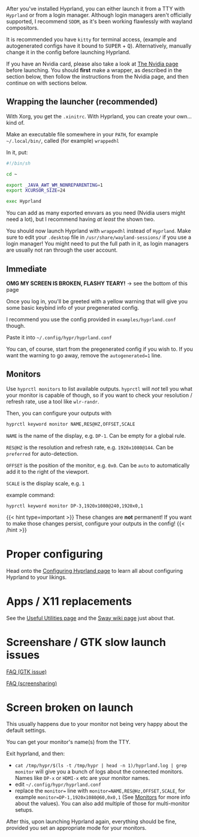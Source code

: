 After you've installed Hyprland, you can either launch it from a TTY with
`Hyprland` or from a login manager. Although login managers aren't officially
supported, I recommend `SDDM`, as it's been working flawlessly with wayland
compositors.

It is recommended you have `kitty` for terminal access, (example and
autogenerated configs have it bound to <kbd>SUPER</kbd> + <kbd>Q</kbd>).
Alternatively, manually change it in the config before launching Hyprland.

If you have an Nvidia card, please also take a look at
[The Nvidia page](../../Nvidia) before launching. You should **first** make a
wrapper, as described in the section below, then follow the instructions from
the Nvidia page, and then continue on with sections below.

## Wrapping the launcher (recommended)

With Xorg, you get the `.xinitrc`. With Hyprland, you can create your own...
kind of.

Make an executable file somewhere in your `PATH`, for example `~/.local/bin/`,
called (for example) `wrappedhl`

In it, put:

```bash
#!/bin/sh

cd ~

export _JAVA_AWT_WM_NONREPARENTING=1
export XCURSOR_SIZE=24

exec Hyprland
```

You can add as many exported envvars as you need (Nvidia users might need a
lot), but I recommend having *at least* the shown two.

You should now launch Hyprland with `wrappedhl` instead of `Hyprland`. Make sure
to edit your `.desktop` file in `/usr/share/wayland-sessions/` if you use a
login manager! You might need to put the full path in it, as login managers are
usually not ran through the user account.

## Immediate

**OMG MY SCREEN IS BROKEN, FLASHY TEARY!** -> see the bottom of this page

Once you log in, you'll be greeted with a yellow warning that will give you some
basic keybind info of your pregenerated config.

I recommend you use the config provided in `examples/hyprland.conf` though.

Paste it into `~/.config/hypr/hyprland.conf`

You can, of course, start from the pregenerated config if you wish to. If you
want the warning to go away, remove the `autogenerated=1` line.

## Monitors

Use `hyprctl monitors` to list available outputs. `hyprctl` will *not* tell you
what your monitor is capable of though, so if you want to check your resolution / refresh rate,
use a tool like `wlr-randr`.

Then, you can configure your outputs with

```bash
hyprctl keyword monitor NAME,RES@HZ,OFFSET,SCALE
```

`NAME` is the name of the display, e.g. `DP-1`. Can be empty for a global rule.

`RES@HZ` is the resolution and refresh rate, e.g. `1920x1080@144`. Can be
`preferred` for auto-detection.

`OFFSET` is the position of the monitor, e.g. `0x0`. Can be `auto` to
automatically add it to the right of the viewport.

`SCALE` is the display scale, e.g. `1`

example command:

```plain
hyprctl keyword monitor DP-3,1920x1080@240,1920x0,1
```

{{< hint type=important >}} These changes are **not** permanent! If you want to
make those changes persist, configure your outputs in the config! {{< /hint >}}

# Proper configuring

Head onto the
[Configuring Hyprland page](../../Configuring/Configuring-Hyprland) to learn all
about configuring Hyprland to your likings.

# Apps / X11 replacements

See the [Useful Utilities page](../../Useful-Utilities) and the
[Sway wiki page](https://github.com/swaywm/sway/wiki/Useful-add-ons-for-sway)
just about that.

# Screenshare / GTK slow launch issues
[FAQ (GTK issue)](https://wiki.hyprland.org/FAQ/#some-of-my-apps-take-a-really-long-time-to-open)

[FAQ (screensharing)](https://wiki.hyprland.org/FAQ/#screenshare--obs-no-worky)

# Screen broken on launch

This usually happens due to your monitor not being very happy about the default
settings.

You can get your monitor's name(s) from the TTY.

Exit hyprland, and then:

- `cat /tmp/hypr/$(ls -t /tmp/hypr | head -n 1)/hyprland.log | grep monitor`
  will give you a bunch of logs about the connected monitors. Names like `DP-x`
  or `HDMI-x` etc are your monitor names.
- edit `~/.config/hypr/hyprland.conf`
- replace the `monitor=` line with `monitor=NAME,RES@Hz,OFFSET,SCALE`, for
  example `monitor=DP-1,1920x1080@60,0x0,1` (See [Monitors](#monitors) for more
  info about the values). You can also add multiple of those for multi-monitor
  setups.

After this, upon launching Hyprland again, everything should be fine, provided
you set an appropriate mode for your monitors.
